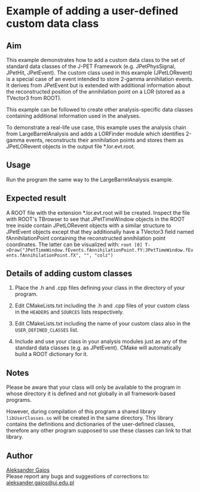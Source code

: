 # Example of adding a user-defined custom data class

## Aim
This example demonstrates how to add a custom data class to the set of standard data classes of the J-PET Framework (e.g. JPetPhysSignal, JPetHit, JPetEvent). The custom class used in this example (JPetLORevent) is a special case of an event intended to store 2-gamma annihilation events. It derives from JPetEvent but is extended with additional information about the reconstructed position of the annihilation point on a LOR (stored as a TVector3 from ROOT).

This example can be followed to create other analysis-specific data classes containing additional information used in the analyses.

To demonstrate a real-life use case, this example uses the analysis chain from LargeBarrelAnalysis and adds a LORFinder module which identifies 2-gamma events, reconstructs their annihilation points and stores them as JPetLORevent objects in the output file *.lor.evt.root.

## Usage
Run the program the same way to the LargeBarrelAnalysis example.

## Expected result
A ROOT file with the extension *.lor.evt.root will be created. Inspect the file with ROOT's TBrowser to see that JPetTimeWindow objects in the ROOT tree inside contain JPetLORevent objects with a similar structure to JPetEvent objects except that they additionally have a TVector3 field named fAnnihilationPoint containing the reconstructed annihilation point coordinates. The latter can be visualized with:
`root [0] T->Draw("JPetTimeWindow.fEvents.fAnnihilationPoint.fY:JPetTimeWindow.fEvents.fAnnihilationPoint.fX", "", "colz")`

## Details of adding custom classes

 1. Place the .h and .cpp files defining your class in the directory of your program.

 2. Edit CMakeLists.txt including the .h and .cpp files of your custom class in the `HEADERS` and `SOURCES` lists respectively.

 3. Edit CMakeLists.txt including the name of your custom class also in the `USER_DEFINED_CLASSES` list.

 4. Include and use your class in your analysis modules just as any of the standard data classes (e.g. as JPetEvent). CMake will automatically build a ROOT dictionary for it. 

## Notes
Please be aware that your class will only be available to the program in whose directory it is defined and not globally in all framework-based programs.

However, during compilation of this program a shared library `libUserClasses.so` will be created in the same directory. This library contains the definitions and dictionaries of the user-defined classes, therefore any other program supposed to use these classes can link to that library.

## Author
[Aleksander Gajos](https://github.com/alekgajos)  
Please report any bugs and suggestions of corrections to: [aleksander.gajos@uj.edu.pl](aleksander.gajos@uj.edu.pl)